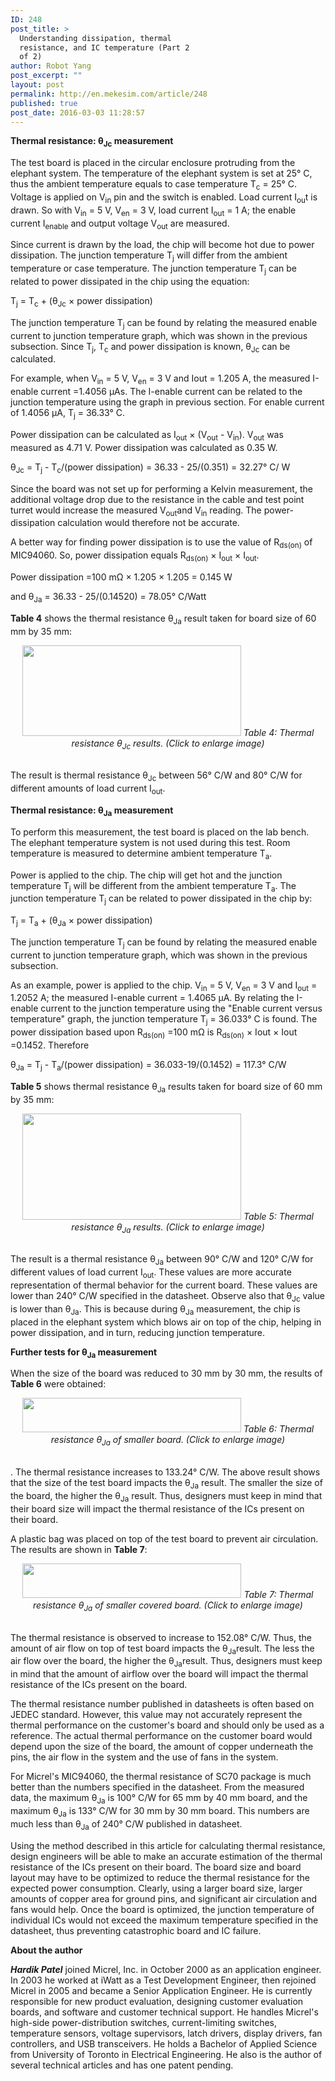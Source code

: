 ```yaml
---
ID: 248
post_title: >
  Understanding dissipation, thermal
  resistance, and IC temperature (Part 2
  of 2)
author: Robot Yang
post_excerpt: ""
layout: post
permalink: http://en.mekesim.com/article/248
published: true
post_date: 2016-03-03 11:28:57
---
```

<b>Thermal resistance: θ<sub>Jc</sub> measurement</b>

The test board is placed in the circular enclosure protruding from the elephant system. The temperature of the elephant system is set at 25° C, thus the ambient temperature equals to case temperature T<sub>c</sub> = 25° C. Voltage is applied on V<sub>in</sub> pin and the switch is enabled. Load current I<sub>ou</sub>t is drawn. So with V<sub>in</sub> = 5 V, V<sub>en</sub> = 3 V, load current I<sub>out</sub> = 1 A; the enable current I<sub>enable</sub> and output voltage V<sub>out</sub> are measured.

Since current is drawn by the load, the chip will become hot due to power dissipation. The junction temperature T<sub>j</sub> will differ from the ambient temperature or case temperature. The junction temperature T<sub>j</sub> can be related to power dissipated in the chip using the equation:

T<sub>j</sub> = T<sub>c</sub> + (θ<sub>Jc</sub> × power dissipation)

The junction temperature T<sub>j</sub> can be found by relating the measured enable current to junction temperature graph, which was shown in the previous subsection. Since T<sub>j</sub>, T<sub>c</sub> and power dissipation is known, θ<sub>Jc</sub> can be calculated.

For example, when V<sub>in</sub> = 5 V, V<sub>en</sub> = 3 V and Iout = 1.205 A, the measured I-enable current =1.4056 μAs. The I-enable current can be related to the junction temperature using the graph in previous section. For enable current of 1.4056 μA, T<sub>j</sub> = 36.33° C.

Power dissipation can be calculated as I<sub>out</sub> × (V<sub>out</sub> - V<sub>in</sub>). V<sub>out</sub> was measured as 4.71 V. Power dissipation was calculated as 0.35 W.

θ<sub>Jc</sub> = T<sub>j</sub> - T<sub>c</sub>/(power dissipation) = 36.33 - 25/(0.351) = 32.27° C/ W

Since the board was not set up for performing a Kelvin measurement, the additional voltage drop due to the resistance in the cable and test point turret would increase the measured V<sub>out</sub>and V<sub>in</sub> reading. The power-dissipation calculation would therefore not be accurate.

A better way for finding power dissipation is to use the value of R<sub>ds(on)</sub> of MIC94060. So, power dissipation equals R<sub>ds(on)</sub> × I<sub>out</sub> × I<sub>out</sub>.

Power dissipation =100 mΩ × 1.205 × 1.205 = 0.145 W

and θ<sub>Ja</sub> = 36.33 - 25/(0.14520) = 78.05° C/Watt

<b>Table 4</b> shows the thermal resistance θ<sub>Ja</sub> result taken for board size of 60 mm by 35 mm:

<center><img src="http://m.eet.com/media/1050396/C0230-Table4.gif" alt="" width="350" height="145" border="0" />
<i>Table 4: Thermal resistance θ<sub>Jc</sub> results. </i>
<i>(Click to enlarge image)</i></center>&nbsp;

The result is thermal resistance θ<sub>Jc</sub> between 56° C/W and 80° C/W for different amounts of load current I<sub>out</sub>.

<b>Thermal resistance: θ<sub>Ja</sub> measurement</b>

To perform this measurement, the test board is placed on the lab bench. The elephant temperature system is not used during this test. Room temperature is measured to determine ambient temperature T<sub>a</sub>.

Power is applied to the chip. The chip will get hot and the junction temperature T<sub>j</sub> will be different from the ambient temperature T<sub>a</sub>. The junction temperature T<sub>j</sub> can be related to power dissipated in the chip by:

T<sub>j</sub> = T<sub>a</sub> + (θ<sub>Ja</sub> × power dissipation)

The junction temperature T<sub>j</sub> can be found by relating the measured enable current to junction temperature graph, which was shown in the previous subsection.

As an example, power is applied to the chip. V<sub>in</sub> = 5 V, V<sub>en</sub> = 3 V and I<sub>out</sub> = 1.2052 A; the measured I-enable current = 1.4065 μA. By relating the I-enable current to the junction temperature using the "Enable current versus temperature" graph, the junction temperature T<sub>j</sub> = 36.033° C is found. The power dissipation based upon R<sub>ds(on)</sub> =100 mΩ is R<sub>ds(on)</sub> × Iout × Iout =0.1452. Therefore

θ<sub>Ja</sub> = T<sub>j</sub> - T<sub>a</sub>/(power dissipation) = 36.033-19/(0.1452) = 117.3° C/W

<b>Table 5</b> shows thermal resistance θ<sub>Ja</sub> results taken for board size of 60 mm by 35 mm:

<center><img src="http://m.eet.com/media/1050397/C0230-Table5.gif" alt="" width="350" height="170" border="0" />
<i>Table 5: Thermal resistance θ<sub>Ja</sub> results. </i>
<i>(Click to enlarge image)</i></center>&nbsp;

The result is a thermal resistance θ<sub>Ja</sub> between 90° C/W and 120° C/W for different values of load current I<sub>out</sub>. These values are more accurate representation of thermal behavior for the current board. These values are lower than 240° C/W specified in the datasheet. Observe also that θ<sub>Jc</sub> value is lower than θ<sub>Ja</sub>. This is because during θ<sub>Ja</sub> measurement, the chip is placed in the elephant system which blows air on top of the chip, helping in power dissipation, and in turn, reducing junction temperature.

<b>Further tests for θ<sub>Ja</sub> measurement</b>

When the size of the board was reduced to 30 mm by 30 mm, the results of <b>Table 6</b> were obtained:

<center><img src="http://m.eet.com/media/1050398/C0230-Table6.gif" alt="" width="350" height="55" border="0" />
<i>Table 6: Thermal resistance θ<sub>Ja</sub> of smaller board. </i>
<i>(Click to enlarge image)</i></center>&nbsp;

. The thermal resistance increases to 133.24° C/W. The above result shows that the size of the test board impacts the θ<sub>Ja</sub> result. The smaller the size of the board, the higher the θ<sub>Ja</sub> result. Thus, designers must keep in mind that their board size will impact the thermal resistance of the ICs present on their board.

A plastic bag was placed on top of the test board to prevent air circulation. The results are shown in <b>Table 7</b>:

<center><img src="http://m.eet.com/media/1050399/C0230-Table7.gif" alt="" width="350" height="55" border="0" />
<i>Table 7: Thermal resistance θ<sub>Ja</sub> of smaller covered board. </i>
<i>(Click to enlarge image)</i></center>&nbsp;

The thermal resistance is observed to increase to 152.08° C/W. Thus, the amount of air flow on top of test board impacts the θ<sub>Ja</sub>result. The less the air flow over the board, the higher the θ<sub>Ja</sub>result. Thus, designers must keep in mind that the amount of airflow over the board will impact the thermal resistance of the ICs present on the board.

The thermal resistance number published in datasheets is often based on JEDEC standard. However, this value may not accurately represent the thermal performance on the customer's board and should only be used as a reference. The actual thermal performance on the customer board would depend upon the size of the board, the amount of copper underneath the pins, the air flow in the system and the use of fans in the system.

For Micrel's MIC94060, the thermal resistance of SC70 package is much better than the numbers specified in the datasheet. From the measured data, the maximum θ<sub>Ja</sub> is 100° C/W for 65 mm by 40 mm board, and the maximum θ<sub>Ja</sub> is 133° C/W for 30 mm by 30 mm board. This numbers are much less than θ<sub>Ja</sub> of 240° C/W published in datasheet.

Using the method described in this article for calculating thermal resistance, design engineers will be able to make an accurate estimation of the thermal resistance of the ICs present on their board. The board size and board layout may have to be optimized to reduce the thermal resistance for the expected power consumption. Clearly, using a larger board size, larger amounts of copper area for ground pins, and significant air circulation and fans would help. Once the board is optimized, the junction temperature of individual ICs would not exceed the maximum temperature specified in the datasheet, thus preventing catastrophic board and IC failure.

<b>About the author</b>

<b><i>Hardik Patel</i></b> joined Micrel, Inc. in October 2000 as an application engineer. In 2003 he worked at iWatt as a Test Development Engineer, then rejoined Micrel in 2005 and became a Senior Application Engineer. He is currently responsible for new product evaluation, designing customer evaluation boards, and software and customer technical support. He handles Micrel's high-side power-distribution switches, current-limiting switches, temperature sensors, voltage supervisors, latch drivers, display drivers, fan controllers, and USB transceivers. He holds a Bachelor of Applied Science from University of Toronto in Electrical Engineering. He also is the author of several technical articles and has one patent pending.